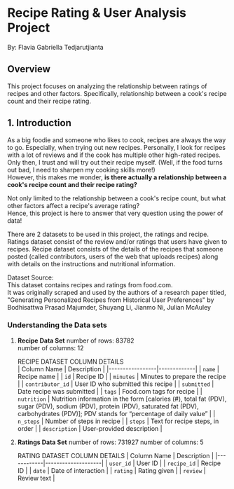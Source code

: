 # Recipe Rating & User Analysis Project
By: Flavia Gabriella Tedjarutjianta

## Overview
This project focuses on analyzing the relationship between ratings of recipes and other factors. Specifically, relationship between a cook's recipe count and their recipe rating. 

## 1. Introduction
As a big foodie and someone who likes to cook, recipes are always the way to go. Especially, when trying out new recipes. Personally, I look for recipes with a lot of reviews and if the cook has multiple other high-rated recipes. Only then, I trust and will try out their recipe myself. (Well, if the food turns out bad, I need to sharpen my cooking skills more!)\
However, this makes me wonder, **is there actually a relationship between a cook's recipe count and their recipe rating?**

Not only limited to the relationship between a cook's recipe count, but what other factors affect a recipe's average rating?\
Hence, this project is here to answer that very question using the power of data!

There are 2 datasets to be used in this project, the ratings and recipe. Ratings dataset consist of the review and/or ratings that users have given to recipes. Recipe dataset consists of the details of the recipes that someone posted (called contributors, users of the web that uploads recipes) along with details on the instructions and nutritional information. 

Dataset Source:\
This dataset contains recipes and ratings from food.com.\
It was originally scraped and used by the authors of a research paper titled, "Generating Personalized Recipes from Historical User Preferences" by Bodhisattwa Prasad Majumder, Shuyang Li, Jianmo Ni, Julian McAuley

### Understanding the Data sets
1. **Recipe Data Set**
   number of rows:  83782\
   number of columns:  12

   RECIPE DATASET COLUMN DETAILS  
| Column Name      | Description |
|-----------------|-------------|
| `name`         | Recipe name |
| `id`           | Recipe ID |
| `minutes`      | Minutes to prepare the recipe |
| `contributor_id` | User ID who submitted this recipe |
| `submitted`    | Date recipe was submitted |
| `tags`         | Food.com tags for recipe |
| `nutrition`    | Nutrition information in the form [calories (#), total fat (PDV), sugar (PDV), sodium (PDV), protein (PDV), saturated fat (PDV), carbohydrates (PDV)]; PDV stands for “percentage of daily value” |
| `n_steps`      | Number of steps in recipe |
| `steps`        | Text for recipe steps, in order |
| `description`  | User-provided description |
   
2. **Ratings Data Set**
   number of rows:  731927
   number of columns:  5

   RATING DATASET COLUMN DETAILS 
| Column Name    | Description        |
|------------|--------------------|
| `user_id`  | User ID            |
| `recipe_id` | Recipe ID         |
| `date`     | Date of interaction |
| `rating`   | Rating given       |
| `review`   | Review text        |


